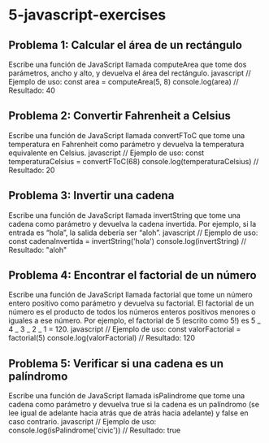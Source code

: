 # 5-javascript-exercises

## Problema 1: Calcular el área de un rectángulo
Escribe una función de JavaScript llamada computeArea que tome dos parámetros, ancho y alto, y devuelva el área del rectángulo.
javascript
// Ejemplo de uso:
const area = computeArea(5, 8)
console.log(area) // Resultado: 40
## Problema 2: Convertir Fahrenheit a Celsius
Escribe una función de JavaScript llamada convertFToC que tome una temperatura en Fahrenheit como parámetro y devuelva la temperatura equivalente en Celsius.
javascript
// Ejemplo de uso:
const temperaturaCelsius = convertFToC(68)
console.log(temperaturaCelsius) // Resultado: 20
## Problema 3: Invertir una cadena
Escribe una función de JavaScript llamada invertString que tome una cadena como parámetro y devuelva la cadena invertida. Por ejemplo, si la entrada es “hola”, la salida debería ser “aloh”.
javascript
// Ejemplo de uso:
const cadenaInvertida = invertString('hola')
console.log(invertString) // Resultado: "aloh"
## Problema 4: Encontrar el factorial de un número
Escribe una función de JavaScript llamada factorial que tome un número entero positivo como parámetro y devuelva su factorial. El factorial de un número es el producto de todos los números enteros positivos menores o iguales a ese número. Por ejemplo, el factorial de 5 (escrito como 5!) es 5 _ 4 _ 3 _ 2 _ 1 = 120.
javascript
// Ejemplo de uso:
const valorFactorial = factorial(5)
console.log(valorFactorial) // Resultado: 120
## Problema 5: Verificar si una cadena es un palíndromo
Escribe una función de JavaScript llamada isPalindrome que tome una cadena como parámetro y devuelva true si la cadena es un palíndromo (se lee igual de adelante hacia atrás que de atrás hacia adelante) y false en caso contrario.
javascript
// Ejemplo de uso:
console.log(isPalindrome('civic')) // Resultado: true
